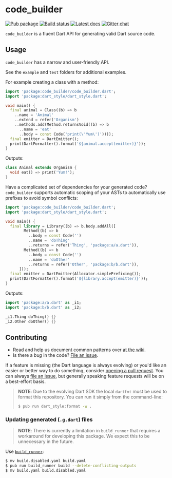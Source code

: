 # code_builder

[![Pub package](https://img.shields.io/pub/v/code_builder.svg)](https://pub.dartlang.org/packages/code_builder)
[![Build status](https://travis-ci.org/dart-lang/code_builder.svg)](https://travis-ci.org/dart-lang/code_builder)
[![Latest docs](https://img.shields.io/badge/dartdocs-latest-blue.svg)](https://www.dartdocs.org/documentation/code_builder/latest)
[![Gitter chat](https://badges.gitter.im/dart-lang/build.svg)](https://gitter.im/dart-lang/build)

`code_builder` is a fluent Dart API for generating valid Dart source code.

## Usage

`code_builder` has a narrow and user-friendly API.

See the `example` and `test` folders for additional examples.

For example creating a class with a method:

```dart
import 'package:code_builder/code_builder.dart';
import 'package:dart_style/dart_style.dart';

void main() {
  final animal = Class((b) => b
    ..name = 'Animal'
    ..extend = refer('Organism')
    ..methods.add(Method.returnsVoid((b) => b
      ..name = 'eat'
      ..body = const Code('print(\'Yum\')'))));
  final emitter = DartEmitter();
  print(DartFormatter().format('${animal.accept(emitter)}'));
}
```

Outputs:
```dart
class Animal extends Organism {
  void eat() => print('Yum!');
}
```

Have a complicated set of dependencies for your generated code?
`code_builder` supports automatic scoping of your ASTs to automatically
use prefixes to avoid symbol conflicts:

```dart
import 'package:code_builder/code_builder.dart';
import 'package:dart_style/dart_style.dart';

void main() {
  final library = Library((b) => b.body.addAll([
        Method((b) => b
          ..body = const Code('')
          ..name = 'doThing'
          ..returns = refer('Thing', 'package:a/a.dart')),
        Method((b) => b
          ..body = const Code('')
          ..name = 'doOther'
          ..returns = refer('Other', 'package:b/b.dart')),
      ]));
  final emitter = DartEmitter(Allocator.simplePrefixing());
  print(DartFormatter().format('${library.accept(emitter)}'));
}
```

Outputs:
```dart
import 'package:a/a.dart' as _i1;
import 'package:b/b.dart' as _i2;

_i1.Thing doThing() {}
_i2.Other doOther() {}
```

## Contributing

* Read and help us document common patterns over [at the wiki][wiki].
* Is there a *bug* in the code? [File an issue][issue].

If a feature is missing (the Dart language is always evolving) or you'd like an
easier or better way to do something, consider [opening a pull request][pull].
You can always [file an issue][issue], but generally speaking feature requests
will be on a best-effort basis.

> **NOTE**: Due to the evolving Dart SDK the local `dartfmt` must be used to
> format this repository. You can run it simply from the command-line:
>
> ```sh
> $ pub run dart_style:format -w .
> ```

[wiki]: https://github.com/dart-lang/code_builder/wiki
[issue]: https://github.com/dart-lang/code_builder/issues
[pull]: https://github.com/dart-lang/code_builder/pulls

### Updating generated (`.g.dart`) files

> **NOTE**: There is currently a limitation in `build_runner` that requires
> a workaround for developing this package. We expect this to be unnecessary
> in the future.

Use [`build_runner`][build_runner]:

```bash
$ mv build.disabled.yaml build.yaml
$ pub run build_runner build --delete-conflicting-outputs
$ mv build.yaml build.disabled.yaml
```

[build_runner]: https://pub.dartlang.org/packages/build_runner
